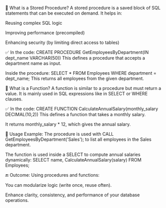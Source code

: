 🔷 What is a Stored Procedure?
A stored procedure is a saved block of SQL statements that can be executed on demand. It helps in:

Reusing complex SQL logic

Improving performance (precompiled)

Enhancing security (by limiting direct access to tables)

✅ In the code:
CREATE PROCEDURE GetEmployeesByDepartment(IN dept_name VARCHAR(50))
This defines a procedure that accepts a department name as input.

Inside the procedure:
SELECT * FROM Employees WHERE department = dept_name;
This returns all employees from the given department.

🔷 What is a Function?
A function is similar to a procedure but must return a value. It is mainly used in SQL expressions like in SELECT or WHERE clauses.

✅ In the code:
CREATE FUNCTION CalculateAnnualSalary(monthly_salary DECIMAL(10,2))
This defines a function that takes a monthly salary.

It returns monthly_salary * 12, which gives the annual salary.

🔷 Usage Example:
The procedure is used with CALL GetEmployeesByDepartment('Sales'); to list all employees in the Sales department.

The function is used inside a SELECT to compute annual salaries dynamically:
SELECT name, CalculateAnnualSalary(salary) FROM Employees;

🔚 Outcome:
Using procedures and functions:

You can modularize logic (write once, reuse often).

Enhance clarity, consistency, and performance of your database operations.
